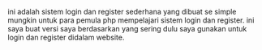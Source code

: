 ini adalah sistem login dan register sederhana yang dibuat se simple mungkin untuk para pemula php mempelajari sistem login dan register.
ini saya buat versi saya berdasarkan yang sering dulu saya gunakan untuk login dan register didalam website.

